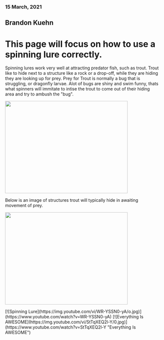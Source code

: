 <h3>15 March, 2021</h3>
<h2>Brandon Kuehn</h2>
<h1> This page will focus on how to use a spinning lure correctly. </h1>

<p> Spinning lures work very well at attracting predator fish, such as trout.  Trout like to hide next to a structure like a rock or a drop-off, while they are hiding they are looking up for prey.  Prey for Trout is normally a bug that is struggling, or dragonfly larvae.  Alot of bugs are shiny and swim funny, thats what spinners will immitate to intise the trout to come out of their hiding area and try to ambush the "bug". </p>
<p><img src=https://cdn3.volusion.com/mshnk.xodmr/v/vspfiles/photos/PantherMartinHolo-2.jpg?v-cache=1388216515 width= 400 height= 300></p>
<p> Below is an image of structures trout will typically hide in awaiting movement of prey.</p>
<p><img src=https://user-images.githubusercontent.com/79542721/111178075-6c048900-8570-11eb-9e54-a81965a21abf.jpg width= 400 height= 300></p>
[![Spinning Lure](https://img.youtube.com/vi/WR-YSSN0-yA/o.jpg)](https://www.youtube.com/watch?v=WR-YSSN0-yA)
[![Everything Is AWESOME](https://img.youtube.com/vi/StTqXEQ2l-Y/0.jpg)](https://www.youtube.com/watch?v=StTqXEQ2l-Y "Everything Is AWESOME")
